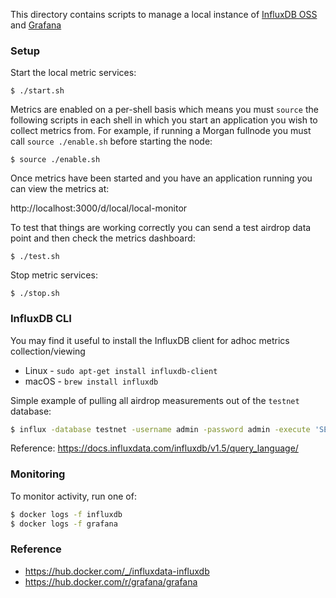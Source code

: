 
This directory contains scripts to manage a local instance of [InfluxDB OSS](https://docs.influxdata.com/influxdb/v1.5/) and [Grafana](https://grafana.com/docs/v5.2/)

### Setup

Start the local metric services:

`$ ./start.sh`

Metrics are enabled on a per-shell basis which means you must `source` the following scripts in each shell in which you start an application you wish to collect metrics from.  For example, if running a Morgan fullnode you must call `source ./enable.sh` before starting the node:

`$ source ./enable.sh`

Once metrics have been started and you have an application running you can view the metrics at:

http://localhost:3000/d/local/local-monitor

To test that things are working correctly you can send a test airdrop data point and then check the 
metrics dashboard:

`$ ./test.sh`

Stop metric services:

`$ ./stop.sh`

### InfluxDB CLI

You may find it useful to install the InfluxDB client for
adhoc metrics collection/viewing
* Linux - `sudo apt-get install influxdb-client`
* macOS - `brew install influxdb`

Simple example of pulling all airdrop measurements out of the `testnet` database:

```sh
$ influx -database testnet -username admin -password admin -execute 'SELECT * FROM "drone-airdrop"'
```

Reference: https://docs.influxdata.com/influxdb/v1.5/query_language/

### Monitoring

To monitor activity, run one of:

```sh
$ docker logs -f influxdb
$ docker logs -f grafana
```

### Reference
* https://hub.docker.com/_/influxdata-influxdb
* https://hub.docker.com/r/grafana/grafana
